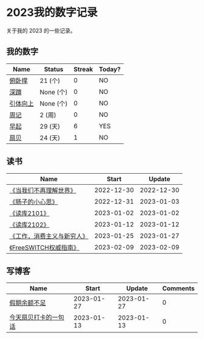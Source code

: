 # 2023我的数字记录
关于我的 2023 的一些记录。

## 我的数字

<!--START_SECTION:my_number-->
| Name | Status | Streak | Today? | 
 | ---- | ---- | ---- | ---- |
| [俯卧撑](https://github.com/mengziin/2023/issues/5) | 21 (个) | 0 | NO |
| [深蹲]() | None (个) | 0 | NO |
| [引体向上](https://github.com/mengziin/2023/issues/6) | None (个) | 0 | NO |
| [周记](https://github.com/mengziin/2023/issues/7) | 2 (周) | 0 | NO |
| [早起](https://github.com/mengziin/2023/issues/4) | 29 (天) | 6 | YES |
| [扇贝](https://github.com/mengziin/2023/issues/12) | 24 (天) | 1 | NO |

<!--END_SECTION:my_number-->

## 读书

<!--START_SECTION:my_read-->
| Name | Start | Update | 
 | ---- | ---- | ---- | 
| [《当我们不再理解世界》](https://github.com/mengziin/2023/issues/8#issuecomment-1367855340) | 2022-12-30 | 2022-12-30 | 
| [《肠子的小心思》](https://github.com/mengziin/2023/issues/8#issuecomment-1368182156) | 2022-12-31 | 2023-01-03 | 
| [《读库2101》](https://github.com/mengziin/2023/issues/8#issuecomment-1368738661) | 2023-01-02 | 2023-01-02 | 
| [《读库2102》](https://github.com/mengziin/2023/issues/8#issuecomment-1379981310) | 2023-01-12 | 2023-01-12 | 
| [《工作，消费主义与新穷人》](https://github.com/mengziin/2023/issues/8#issuecomment-1403047339) | 2023-01-25 | 2023-01-27 | 
| [《FreeSWITCH权威指南》](https://github.com/mengziin/2023/issues/8#issuecomment-1423731943) | 2023-02-09 | 2023-02-09 | 

<!--END_SECTION:my_read-->

## 写博客
<!--START_SECTION:my_blog-->
| Name | Start | Update | Comments | 
 | ---- | ---- | ---- | ---- |
| [假期余额不足](https://github.com/mengziin/gitblog/issues/13) | 2023-01-27 | 2023-01-27 | 0 | 
| [今天扇贝打卡的一句话](https://github.com/mengziin/gitblog/issues/12) | 2023-01-13 | 2023-01-13 | 0 | 

<!--END_SECTION:my_blog-->
